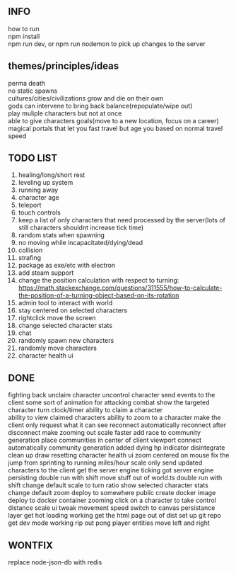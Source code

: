 ## INFO
how to run  
npm install  
npm run dev, or npm run nodemon to pick up changes to the server 

## themes/principles/ideas
perma death  
no static spawns  
cultures/cities/civilizations grow and die on their own  
gods can intervene to bring back balance(repopulate/wipe out)  
play muliple characters but not at once  
able to give characters goals(move to a new location, focus on a career)  
magical portals that let you fast travel but age you based on normal travel speed

## TODO LIST
1. healing/long/short rest
2. leveling up system  
3. running away
4. character age
5. teleport
6. touch controls
7. keep a list of only characters that need processed by the server(lots of still characters shouldnt increase tick time)
8. random stats when spawning  
9. no moving while incapacitated/dying/dead  
10. collision  
11. strafing  
12. package as exe/etc with electron
13. add steam support
14. change the position calculation with respect to turning: https://math.stackexchange.com/questions/311555/how-to-calculate-the-position-of-a-turning-object-based-on-its-rotation
15. admin tool to interact with world
16. stay centered on selected characters
17. rightclick move the screen
18. change selected character stats
19. chat
20. randomly spawn new characters
21. randomly move characters
22. character health ui

## DONE
fighting back
unclaim character
uncontrol character
send events to the client
some sort of animation for attacking
combat
show the targeted character
turn clock/timer
ability to claim a character  
ability to view claimed characters
ability to zoom to a character
make the client only request what it can see
reconnect automatically
reconnect after disconnect
make zooming out scale faster
add race to community generation
place communities in center of client viewport
connect automatically
community generation
added dying hp indicator
disintegrate
clean up draw resetting
character health ui
zoom centered on mouse
fix the jump from sprinting to running
miles/hour scale
only send updated characters to the client
get the server engine ticking
got server engine persisting
double run with shift
move stuff out of world.ts
double run with shift
change default scale to turn ratio
show selected character stats
change default zoom
deploy to somewhere public
create docker image
deploy to docker container
zooming
click on a character to take control
distance scale ui
tweak movement speed
switch to canvas
persistance layer
get hot loading working
get the html page out of dist
set up git repo
get dev mode working
rip out pong
player entities
move left and right

## WONTFIX
replace node-json-db with redis
